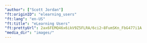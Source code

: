 ```yaml
---
"author": ["Scott Jordan"]
"ft:originID": "elearning_users"
"ft:lang": "en-US"
"ft:title": "eLearning Users"
"ft:prettyUrl": 2ax6FEMQ46x6ikV9Z5FLRA/6ci2~8FumSKn_FbG477i1A
"media_dir": "images/"
---
```

